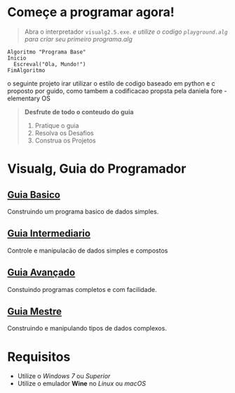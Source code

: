 # Começe a programar agora!  
> Abra o interpretador `visualg2.5.exe`. 
> _e utilize o codigo `playground.alg` para criar seu primeiro programa.alg_  

~~~ alg
Algoritmo "Programa Base"
Inicio
  Escreval("Ola, Mundo!")
FimAlgoritmo
~~~
o seguinte projeto irar utilizar o estilo de codigo baseado em python e c proposto por guido, como tambem a codificacao propsta pela daniela fore - elementary OS
> **Desfrute de todo o conteudo do guia**
> 1. Pratique o guia  
> 2. Resolva os Desafios   
> 3. Construa os Projetos   

# Visualg, Guia do Programador

## [Guia Basico](1-guia-basico/README.md)
Construindo um programa basico de dados simples.
## [Guia Intermediario](2-guia-intermediario/README.md)
Controle e manipulacão de dados simples e compostos
## [Guia Avançado](3-guia-avancado/README.md)
Constuindo programas completos e com facilidade.
## [Guia Mestre](4-guia-mestre/README.md)
Construindo e manipulando tipos de dados complexos.   

# Requisitos
* Utilize o _Windows 7_ ou _Superior_
* Utilize o emulador **Wine** no _Linux_ ou _macOS_
